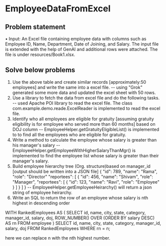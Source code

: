 # EmployeeDataFromExcel

## Problem statement

•	Input: An Excel file containing employee data with columns such as Employee ID, Name, Department, Date of Joining, and Salary.
The input file is extended with the help of GenAI and additional rows were attached. 
The file is under resources/Book1.xlsx.

Solve below problems
----------------------------
1.	Use the above table and create similar records [approximately:50 employees] and write the same into a excel file.
    -- using "Grok" generated some more data and updated the excel sheet with 50 rows.
2.	Use a library to fetch the data from excel file and do the following tasks.
    -- used Apache POI library to read the excel file. The class com.example.demo.reade.ExcelReader is implemented to read the excel file.
3.	Identify who all employees are eligible for gratuity [assuming gratuity eligibility is for employee who served more than 60 months] based on DOJ column
    -- EmployeeHelper.getGratuityEligibleList() is implemented to to find all the employees who are eligible for gratuity.
4.	Write a method to calculate the employee whose salary is greater than his manager's salary
    -- EmployeeHelper.getEmployeeWithHigherSalaryThanMgr() is implemented to find the employee list whose salary is greater than their manager's salary.
5.	Build employee hierarchy tree (Org. structure)based on manager_id [output should be written into a JSON file] 
{
	"id": 789,
"name": "Rama",
	"role": "Director"
	"reportees": [
	{
		"id": 456,
"name": "Shivam",
		"role": "Manager",
		"reportees": [
{
			"id": 123,
"name": "Ravi",
	"role": "Employee"
}
]
	}
	]
}
 -- EmployeeHelper.getEmployeeHeirarchy() will return a json string of employee heirarchy.
7.	Write an SQL to return the row of an employee whose salary is nth highest in descending order

   WITH RankedEmployees AS (
    SELECT id, name, city, state, category, manager_id, salary, doj,
           ROW_NUMBER() OVER (ORDER BY salary DESC) AS rn
    FROM employee
)
SELECT id, name, city, state, category, manager_id, salary, doj
FROM RankedEmployees
WHERE rn = n;

here we can replace n with the nth highest number.



